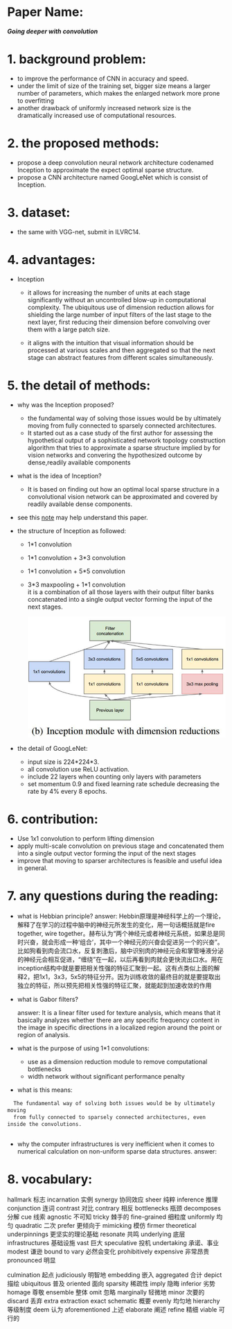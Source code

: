 
# Paper Name:
**_Going deeper with convolution_**
# 1. background problem:
  * to improve the performance of CNN in accuracy and speed.
  * under the limit of size of the training set, bigger size means a larger number of parameters, which makes the enlarged network more prone to overfitting
  * another drawback of uniformly increased network size is the dramatically increased use of computational resources.

# 2. the proposed methods:
  * propose a deep convolution neural network architecture codenamed Inception to approximate the expect optimal sparse structure.
  * propose a CNN architecture named GoogLeNet which is consist of Inception.

# 3. dataset:
  * the same with VGG-net, submit in ILVRC14.

# 4. advantages:
  * Inception
    * it allows for increasing the number of units at each stage significantly without an uncontrolled blow-up in computational complexity. The ubiquitous use of dimension reduction allows for shielding the large number of input filters of the last stage to the next layer, first reducing their dimension before convolving over them with a large patch size.

    *  it aligns with the intuition that visual information should be processed at various scales and then aggregated so that the next stage can abstract features from different scales simultaneously.

  
# 5. the detail of methods:
  * why was the Inception proposed?
    * the fundamental way of solving those issues would be by ultimately moving from fully connected to sparsely connected architectures.
    * It started out as a case study of the first author for assessing the hypothetical output of a sophisticated network topology construction algorithm that tries to approximate a sparse structure implied by for vision networks and convering the hypothesized outcome by dense,readily available components 

  * what is the idea of Inception?
    * It is based on finding out how an optimal local sparse structure in a convolutional vision network can be approximated and covered by readily available dense components.

  * see this [note](https://zhuanlan.zhihu.com/p/32702031) may help understand this paper.

  * the structure of Inception as followed:
    * 1\*1 convolution  
    * 1\*1 convolution + 3\*3 convolution
    * 1\*1 convolution + 5\*5 convolution
    * 3\*3 maxpooling + 1\*1 convolution  
    it is a combination of all those layers with their output filter banks concatenated into a single output vector forming the input of the next stages.

      ![Inception structure](./images/Inception.jpg)<br/>

  * the detail of GoogLeNet:
    * input size is 224\*224\*3.
    * all convolution use ReLU activation.
    * include 22 layers when counting only layers with parameters 
    * set momentum 0.9 and fixed learning rate schedule decreasing the rate by 4% every 8 epochs.

# 6. contribution:
  * Use 1x1 convolution to perform lifting dimension
  * apply multi-scale convolution on previous stage and concatenated them into a single output vector forming the input of the next stages
  * improve that moving to sparser architectures is feasible and useful idea in general.
  
# 7. any questions during the reading:
  * what is Hebbian principle?
    answer: 
    Hebbin原理是神经科学上的一个理论，解释了在学习的过程中脑中的神经元所发生的变化，用一句话概括就是fire together, wire together。赫布认为“两个神经元或者神经元系统，如果总是同时兴奋，就会形成一种‘组合’，其中一个神经元的兴奋会促进另一个的兴奋”。比如狗看到肉会流口水，反复刺激后，脑中识别肉的神经元会和掌管唾液分泌的神经元会相互促进，“缠绕”在一起，以后再看到肉就会更快流出口水。用在inception结构中就是要把相关性强的特征汇聚到一起。这有点类似上面的解释2，把1x1，3x3，5x5的特征分开。因为训练收敛的最终目的就是要提取出独立的特征，所以预先把相关性强的特征汇聚，就能起到加速收敛的作用
  * what is Gabor filters?

    answer: 
    It is a linear filter used for texture analysis, which means that it basically analyzes whether there are any specific frequency content in the image in specific directions in a localized region around the point or region of analysis. 

  * what is the purpose of using 1*1 convolutions:
    * use as a dimension reduction module to remove computational bottlenecks
    * width network without significant performance penalty

  * what is this means:
  ~~~
    The fundamental way of solving both issues would be by ultimately moving
    from fully connected to sparsely connected architectures, even inside the convolutions.
    
  ~~~
  * why the computer infrastructures is very inefficient when it comes to numerical calculation on non-uniform sparse data structures.
    answer:
  
# 8. vocabulary:
hallmark 标志
incarnation 实例
synergy 协同效应
sheer 纯粹
inference 推理
conjunction 连词
contrast 对比
contrary 相反
bottlenecks 瓶颈
decomposes 分解
cue 线索
agnostic 不可知
tricky 棘手的
fine-grained 细粒度
uniformly 均匀
quadratic 二次
prefer 更倾向于
mimicking 模仿
firmer theoretical underpinnings 更坚实的理论基础
resonate 共鸣
underlying 底层
infrastructures 基础设施
vast 巨大
speculative 投机
undertaking 承诺、事业
modest 谦逊
bound to vary 必然会变化
prohibitively expensive 非常昂贵
pronounced 明显

culmination 起点
judiciously 明智地
embedding 嵌入
aggregated 合计
depict 描绘
ubiquitous 普及
oriented 面向
sparsity 稀疏性
imply 隐晦
inferior 劣势
homage 尊敬
ensemble 整体
omit 忽略
marginally 轻微地
minor 次要的
discard 丢弃
extra
extraction
exact
schematic 概要
evenly 均匀地
hierarchy 等级制度
deem 认为
aforementioned 上述
elaborate 阐述
refine 精细
viable 可行的
